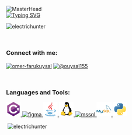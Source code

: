 ![MasterHead](https://media.licdn.com/dms/image/D4D16AQGdnC9A4u1asQ/profile-displaybackgroundimage-shrink_350_1400/0/1705409140930?e=1720051200&v=beta&t=MLYr7oqduVD7KyywUIqU7BVXtieO9D3STbL5bhSqIUo)
<br />
 <a href="[https://github.com/electrichunter">
  <img src="https://readme-typing-svg.demolab.com?font=Fira+Code&size=28&duration=3000&pause=500&center=true&vCenter=true&width=435&lines=%e2%9c%a8+Ömer+Faruk+Uysal+%e2%9c%a8;%f0%9f%93%9a+medium.com/@ouysal155+%f0%9f%92%bb;Welcome+To+My+Profile+%f0%9f%91%80" alt="Typing SVG" />
 </a>
 <br />
<p align="left"> <img src="https://komarev.com/ghpvc/?username=electrichunter&label=Profile%20views&color=0e75b6&style=flat" alt="electrichunter" /> 
  
</p>
<br />

<h3 align="left">Connect with me:</h3>

<p align="left">
<a href="https://linkedin.com/in/omer-farukuysal" target="blank"><img align="center" src="https://raw.githubusercontent.com/rahuldkjain/github-profile-readme-generator/master/src/images/icons/Social/linked-in-alt.svg" alt="omer-farukuysal" height="30" width="40" /></a>
<a href="https://medium.com/@ouysal155" target="blank"><img align="center" src="https://raw.githubusercontent.com/rahuldkjain/github-profile-readme-generator/master/src/images/icons/Social/medium.svg" alt="@ouysal155" height="30" width="40" /></a>
</p>
<br />
<h3 align="left">Languages and Tools:</h3>
<p align="left"> <a href="https://www.w3schools.com/cs/" target="_blank" rel="noreferrer"> <img src="https://raw.githubusercontent.com/devicons/devicon/master/icons/csharp/csharp-original.svg" alt="csharp" width="40" height="40"/> </a> <a href="https://www.figma.com/" target="_blank" rel="noreferrer"> <img src="https://www.vectorlogo.zone/logos/figma/figma-icon.svg" alt="figma" width="40" height="40"/> </a> <a href="https://www.java.com" target="_blank" rel="noreferrer"> <img src="https://raw.githubusercontent.com/devicons/devicon/master/icons/java/java-original.svg" alt="java" width="40" height="40"/> </a> <a href="https://www.linux.org/" target="_blank" rel="noreferrer"> <img src="https://raw.githubusercontent.com/devicons/devicon/master/icons/linux/linux-original.svg" alt="linux" width="40" height="40"/> </a> <a href="https://www.microsoft.com/en-us/sql-server" target="_blank" rel="noreferrer"> <img src="https://www.svgrepo.com/show/303229/microsoft-sql-server-logo.svg" alt="mssql" width="40" height="40"/> </a> <a href="https://www.mysql.com/" target="_blank" rel="noreferrer"> <img src="https://raw.githubusercontent.com/devicons/devicon/master/icons/mysql/mysql-original-wordmark.svg" alt="mysql" width="40" height="40"/> </a> <a href="https://www.python.org" target="_blank" rel="noreferrer"> <img src="https://raw.githubusercontent.com/devicons/devicon/master/icons/python/python-original.svg" alt="python" width="40" height="40"/> </a> </p>


<p>&nbsp;<img align="center" src="https://github-readme-stats.vercel.app/api?username=electrichunter&show_icons=true&locale=en" alt="electrichunter" /></p>

